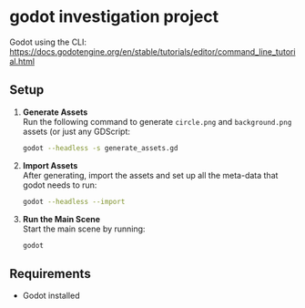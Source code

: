 # godot investigation project

Godot using the CLI: https://docs.godotengine.org/en/stable/tutorials/editor/command_line_tutorial.html

## Setup

1. **Generate Assets**  
   Run the following command to generate `circle.png` and `background.png` assets (or just any GDScript:
   ```bash
   godot --headless -s generate_assets.gd
   ```

2. **Import Assets**  
   After generating, import the assets and set up all the meta-data that godot needs to run:
   ```bash
   godot --headless --import
   ```

3. **Run the Main Scene**  
   Start the main scene by running:
   ```bash
   godot
   ```

## Requirements
- Godot installed

